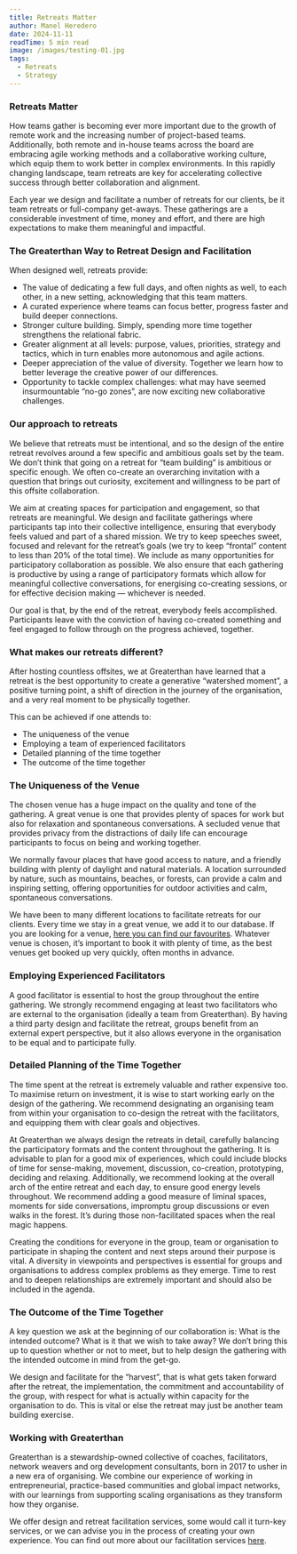 ```yaml
---
title: Retreats Matter
author: Manel Heredero
date: 2024-11-11
readTime: 5 min read
image: /images/testing-01.jpg
tags:
  - Retreats
  - Strategy
---
```


### Retreats Matter

How teams gather is becoming ever more important due to the growth of remote work and the increasing number of project-based teams. Additionally, both remote and in-house teams across the board are embracing agile working methods and a collaborative working culture, which equip them to work better in complex environments. In this rapidly changing landscape, team retreats are key for accelerating collective success through better collaboration and alignment.

Each year we design and facilitate a number of retreats for our clients, be it team retreats or full-company get-aways. These gatherings are a considerable investment of time, money and effort, and there are high expectations to make them meaningful and impactful.

### The Greaterthan Way to Retreat Design and Facilitation

When designed well, retreats provide:

- The value of dedicating a few full days, and often nights as well, to each other, in a new setting, acknowledging that this team matters.
- A curated experience where teams can focus better, progress faster and build deeper connections.
- Stronger culture building. Simply, spending more time together strengthens the relational fabric.
- Greater alignment at all levels: purpose, values, priorities, strategy and tactics, which in turn enables more autonomous and agile actions.
- Deeper appreciation of the value of diversity. Together we learn how to better leverage the creative power of our differences.
- Opportunity to tackle complex challenges: what may have seemed insurmountable “no-go zones”, are now exciting new collaborative challenges.

### Our approach to retreats

We believe that retreats must be intentional, and so the design of the entire retreat revolves around a few specific and ambitious goals set by the team. We don’t think that going on a retreat for “team building” is ambitious or specific enough. We often co-create an overarching invitation with a question that brings out curiosity, excitement and willingness to be part of this offsite collaboration.

We aim at creating spaces for participation and engagement, so that retreats are meaningful. We design and facilitate gatherings where participants tap into their collective intelligence, ensuring that everybody feels valued and part of a shared mission. We try to keep speeches sweet, focused and relevant for the retreat’s goals (we try to keep “frontal” content to less than 20% of the total time). We include as many opportunities for participatory collaboration as possible. We also ensure that each gathering is productive by using a range of participatory formats which allow for meaningful collective conversations, for energising co-creating sessions, or for effective decision making — whichever is needed.

Our goal is that, by the end of the retreat, everybody feels accomplished. Participants leave with the conviction of having co-created something and feel engaged to follow through on the progress achieved, together.

### What makes our retreats different?

After hosting countless offsites, we at Greaterthan have learned that a retreat is the best opportunity to create a generative “watershed moment”, a positive turning point, a shift of direction in the journey of the organisation, and a very real moment to be physically together.

This can be achieved if one attends to:

- The uniqueness of the venue
- Employing a team of experienced facilitators
- Detailed planning of the time together
- The outcome of the time together

### The Uniqueness of the Venue

The chosen venue has a huge impact on the quality and tone of the gathering. A great venue is one that provides plenty of spaces for work but also for relaxation and spontaneous conversations. A secluded venue that provides privacy from the distractions of daily life can encourage participants to focus on being and working together.

We normally favour places that have good access to nature, and a friendly building with plenty of daylight and natural materials. A location surrounded by nature, such as mountains, beaches, or forests, can provide a calm and inspiring setting, offering opportunities for outdoor activities and calm, spontaneous conversations.

We have been to many different locations to facilitate retreats for our clients. Every time we stay in a great venue, we add it to our database. If you are looking for a venue, [here you can find our favourites](https://retr.it/). Whatever venue is chosen, it’s important to book it with plenty of time, as the best venues get booked up very quickly, often months in advance.

### Employing Experienced Facilitators

A good facilitator is essential to host the group throughout the entire gathering. We strongly recommend engaging at least two facilitators who are external to the organisation (ideally a team from Greaterthan). By having a third party design and facilitate the retreat, groups benefit from an external expert perspective, but it also allows everyone in the organisation to be equal and to participate fully.

### Detailed Planning of the Time Together

The time spent at the retreat is extremely valuable and rather expensive too. To maximise return on investment, it is wise to start working early on the design of the gathering. We recommend designating an organising team from within your organisation to co-design the retreat with the facilitators, and equipping them with clear goals and objectives.

At Greaterthan we always design the retreats in detail, carefully balancing the participatory formats and the content throughout the gathering. It is advisable to plan for a good mix of experiences, which could include blocks of time for sense-making, movement, discussion, co-creation, prototyping, deciding and relaxing. Additionally, we recommend looking at the overall arch of the entire retreat and each day, to ensure good energy levels throughout. We recommend adding a good measure of liminal spaces, moments for side conversations, impromptu group discussions or even walks in the forest. It’s during those non-facilitated spaces when the real magic happens.

Creating the conditions for everyone in the group, team or organisation to participate in shaping the content and next steps around their purpose is vital. A diversity in viewpoints and perspectives is essential for groups and organisations to address complex problems as they emerge. Time to rest and to deepen relationships are extremely important and should also be included in the agenda.

### The Outcome of the Time Together

A key question we ask at the beginning of our collaboration is: What is the intended outcome? What is it that we wish to take away? We don’t bring this up to question whether or not to meet, but to help design the gathering with the intended outcome in mind from the get-go.

We design and facilitate for the “harvest”, that is what gets taken forward after the retreat, the implementation, the commitment and accountability of the group, with respect for what is actually within capacity for the organisation to do. This is vital or else the retreat may just be another team building exercise.

### Working with Greaterthan

Greaterthan is a stewardship-owned collective of coaches, facilitators, network weavers and org development consultants, born in 2017 to usher in a new era of organising. We combine our experience of working in entrepreneurial, practice-based communities and global impact networks, with our learnings from supporting scaling organisations as they transform how they organise.

We offer design and retreat facilitation services, some would call it turn-key services, or we can advise you in the process of creating your own experience. You can find out more about our facilitation services [here](https://greaterthan.co/services).

